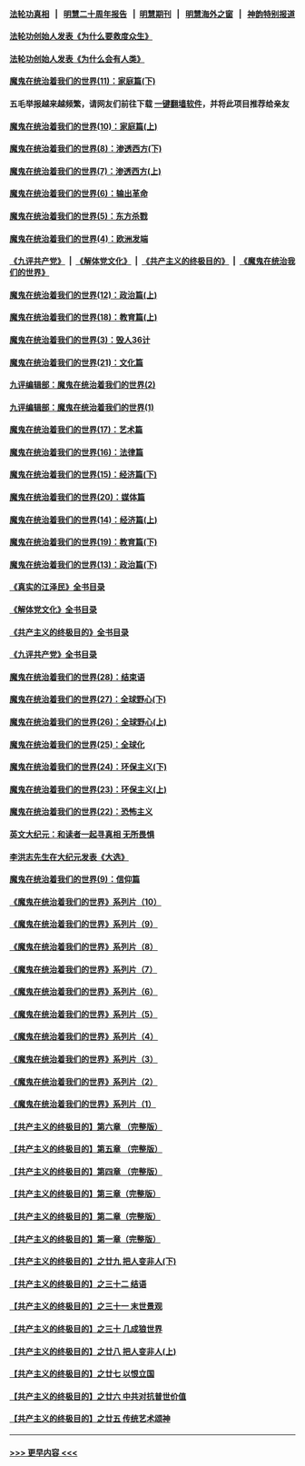 #### [法轮功真相](https://github.com/gfw-breaker/truth/blob/master/README.md?t=0) &nbsp;&nbsp;|&nbsp;&nbsp; [明慧二十周年报告](https://github.com/gfw-breaker/mh-reports/blob/master/README.md?t=0) &nbsp;&nbsp;|&nbsp;&nbsp;[明慧期刊](https://github.com/gfw-breaker/mh-qikan) &nbsp;&nbsp;|&nbsp;&nbsp; [明慧海外之窗](https://github.com/gfw-breaker/mh-news/blob/master/README.md?t=0) &nbsp;&nbsp;|&nbsp;&nbsp; [神韵特别报道](https://github.com/gfw-breaker/mh-news/blob/master/shenyun.md?t=0)
#### [法轮功创始人发表《为什么要救度众生》](../pages/nsc422/n13975246.md?t=06101243) 
#### [法轮功创始人发表《为什么会有人类》](../pages/nsc422/n13912117.md?t=06101243) 
#### [魔鬼在统治着我们的世界(11)：家庭篇(下)](../pages/nsc422/n10440961.md?t=06101243) 
#### 五毛举报越来越频繁，请网友们前往下载 [一键翻墙软件](https://github.com/gfw-breaker/ssr-accounts)，并将此项目推荐给亲友
#### [魔鬼在统治着我们的世界(10)：家庭篇(上)](../pages/nsc422/n10435448.md?t=06101243) 
#### [魔鬼在统治着我们的世界(8)：渗透西方(下)](../pages/nsc422/n10429603.md?t=06101243) 
#### [魔鬼在统治着我们的世界(7)：渗透西方(上)](../pages/nsc422/n10426013.md?t=06101243) 
#### [魔鬼在统治着我们的世界(6)：输出革命](../pages/nsc422/n10421536.md?t=06101243) 
#### [魔鬼在统治着我们的世界(5)：东方杀戮](../pages/nsc422/n10417707.md?t=06101243) 
#### [魔鬼在统治着我们的世界(4)：欧洲发端](../pages/nsc422/n10414890.md?t=06101243) 
#### [《九评共产党》](https://github.com/begood0513/9ping.md/blob/master/README.md) &nbsp;|&nbsp; [《解体党文化》](../../../../jtdwh.md/blob/master/README.md)  &nbsp;|&nbsp; [《共产主义的终极目的》](../../../../gczydzjmd.md/blob/master/README.md) &nbsp;|&nbsp; [《魔鬼在统治我们的世界》](../../../../mgztzwmdsj.md/blob/master/README.md) 
#### [魔鬼在统治着我们的世界(12)：政治篇(上)](../pages/nsc422/n10444576.md?t=06101243) 
#### [魔鬼在统治着我们的世界(18)：教育篇(上)](../pages/nsc422/n10526970.md?t=06101243) 
#### [魔鬼在统治着我们的世界(3)：毁人36计](../pages/nsc422/n10411583.md?t=06101243) 
#### [魔鬼在统治着我们的世界(21)：文化篇](../pages/nsc422/n10597706.md?t=06101243) 
#### [九评编辑部：魔鬼在统治着我们的世界(2)](../pages/nsc422/n10410036.md?t=06101243) 
#### [九评编辑部：魔鬼在统治着我们的世界(1)](../pages/nsc422/n10406825.md?t=06101243) 
#### [魔鬼在统治着我们的世界(17)：艺术篇](../pages/nsc422/n10499093.md?t=06101243) 
#### [魔鬼在统治着我们的世界(16)：法律篇](../pages/nsc422/n10485969.md?t=06101243) 
#### [魔鬼在统治着我们的世界(15)：经济篇(下)](../pages/nsc422/n10469975.md?t=06101243) 
#### [魔鬼在统治着我们的世界(20)：媒体篇](../pages/nsc422/n10586579.md?t=06101243) 
#### [魔鬼在统治着我们的世界(14)：经济篇(上)](../pages/nsc422/n10457370.md?t=06101243) 
#### [魔鬼在统治着我们的世界(19)：教育篇(下)](../pages/nsc422/n10564808.md?t=06101243) 
#### [魔鬼在统治着我们的世界(13)：政治篇(下)](../pages/nsc422/n10448270.md?t=06101243) 
#### [《真实的江泽民》全书目录](../pages/nsc422/n13721399.md?t=06101243) 
#### [《解体党文化》全书目录](../pages/nsc422/n13721157.md?t=06101243) 
#### [《共产主义的终极目的》全书目录](../pages/nsc422/n13721048.md?t=06101243) 
#### [《九评共产党》全书目录](../pages/nsc422/n13708085.md?t=06101243) 
#### [魔鬼在统治着我们的世界(28)：结束语](../pages/nsc422/n10936246.md?t=06101243) 
#### [魔鬼在统治着我们的世界(27)：全球野心(下)](../pages/nsc422/n10928319.md?t=06101243) 
#### [魔鬼在统治着我们的世界(26)：全球野心(上)](../pages/nsc422/n10900318.md?t=06101243) 
#### [魔鬼在统治着我们的世界(25)：全球化](../pages/nsc422/n10788205.md?t=06101243) 
#### [魔鬼在统治着我们的世界(24)：环保主义(下)](../pages/nsc422/n10695307.md?t=06101243) 
#### [魔鬼在统治着我们的世界(23)：环保主义(上)](../pages/nsc422/n10688613.md?t=06101243) 
#### [魔鬼在统治着我们的世界(22)：恐怖主义](../pages/nsc422/n10614727.md?t=06101243) 
#### [英文大纪元：和读者一起寻真相 无所畏惧](../pages/nsc422/n12542027.md?t=06101243) 
#### [李洪志先生在大纪元发表《大选》](../pages/nsc422/n12534746.md?t=06101243) 
#### [魔鬼在统治着我们的世界(9)：信仰篇](../pages/nsc422/n10432159.md?t=06101243) 
#### [《魔鬼在统治着我们的世界》系列片（10）](../pages/nsc422/n12292670.md?t=06101243) 
#### [《魔鬼在统治着我们的世界》系列片（9）](../pages/nsc422/n12290859.md?t=06101243) 
#### [《魔鬼在统治着我们的世界》系列片（8）](../pages/nsc422/n12287445.md?t=06101243) 
#### [《魔鬼在统治着我们的世界》系列片（7）](../pages/nsc422/n12283425.md?t=06101243) 
#### [《魔鬼在统治着我们的世界》系列片（6）](../pages/nsc422/n12282314.md?t=06101243) 
#### [《魔鬼在统治着我们的世界》系列片（5）](../pages/nsc422/n12281419.md?t=06101243) 
#### [《魔鬼在统治着我们的世界》系列片（4）](../pages/nsc422/n12274024.md?t=06101243) 
#### [《魔鬼在统治着我们的世界》系列片（3）](../pages/nsc422/n12271322.md?t=06101243) 
#### [《魔鬼在统治着我们的世界》系列片（2）](../pages/nsc422/n12269049.md?t=06101243) 
#### [《魔鬼在统治着我们的世界》系列片（1）](../pages/nsc422/n12267575.md?t=06101243) 
#### [【共产主义的终极目的】第六章 （完整版）](../pages/nsc422/n11428913.md?t=06101243) 
#### [【共产主义的终极目的】第五章 （完整版）](../pages/nsc422/n11428912.md?t=06101243) 
#### [【共产主义的终极目的】第四章 （完整版）](../pages/nsc422/n11428907.md?t=06101243) 
#### [【共产主义的终极目的】第三章（完整版）](../pages/nsc422/n11428848.md?t=06101243) 
#### [【共产主义的终极目的】第二章（完整版）](../pages/nsc422/n11428831.md?t=06101243) 
#### [【共产主义的终极目的】第一章（完整版）](../pages/nsc422/n11417651.md?t=06101243) 
#### [【共产主义的终极目的】之廿九 把人变非人(下)](../pages/nsc422/n11344140.md?t=06101243) 
#### [【共产主义的终极目的】之三十二 结语](../pages/nsc422/n11360535.md?t=06101243) 
#### [【共产主义的终极目的】之三十一 末世景观](../pages/nsc422/n11351129.md?t=06101243) 
#### [【共产主义的终极目的】之三十 几成狼世界](../pages/nsc422/n11348280.md?t=06101243) 
#### [【共产主义的终极目的】之廿八 把人变非人(上)](../pages/nsc422/n11340492.md?t=06101243) 
#### [【共产主义的终极目的】之廿七 以恨立国](../pages/nsc422/n11336944.md?t=06101243) 
#### [【共产主义的终极目的】之廿六 中共对抗普世价值](../pages/nsc422/n11324785.md?t=06101243) 
#### [【共产主义的终极目的】之廿五 传统艺术颂神](../pages/nsc422/n11296396.md?t=06101243) 

----
#### [ >>> 更早内容 <<< ](../indexes/nsc422-earlier.md)
